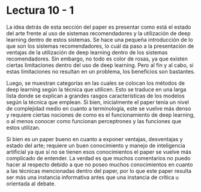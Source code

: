 # Lectura 10 - 1

La idea detrás de esta sección del paper es presentar como está el estado del arte frente al uso de sistemas recomendadores y la utilización de deep learning dentro de estos sistemas. Se hace una pequeña introducción de lo que son los sistemas recomendadores, lo cuál da paso a la presentación de ventajas de la utilización de deep learning dentro de los sistemas recomendadores. Sin embargo, no todo es color de rosas, ya que existen ciertas limitaciones dentro del uso de deep learning. Pero al fin y al cabo, si estas limitaciones no resultan en un problema, los beneficios son bastantes.

Luego, se muestran categorías en las cuales se colocan los métodos de deep learning según la técnica que utilicen. Esto se traduce en una larga lista donde se explican a grandes rasgos características de los modelos según la técnica que emplean. Si bien, inicialmente el paper tenía un nivel de complejidad medio en cuanto a terminología, este se vuelve más denso y requiere ciertas nociones de como es el funcionamiento de deep learning, o al menos conocer como funcionan perceptrones y las funciones que estos utilizan.

Si bien es un paper bueno en cuanto a exponer ventajas, desventajas y estado del arte; requiere un buen conocimiento y manejo de inteligencia artificial ya que si no se tienen esos conocimientos el paper se vuelve más complicado de entender. La verdad es que muchos comentarios no puedo hacer al respecto debido a que no poseo muchos conocimientos en cuanto a las técnicas mencionadas dentro del paper, por lo que este paper resulta ser más una instancia informativa antes que una instancia de crítica u orientada al debate.
